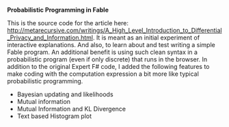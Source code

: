 **Probabilistic Programming in Fable**

This is the source code for the article here: http://metarecursive.com/writings/A_High_Level_Introduction_to_Differential_Privacy_and_Information.html. It is meant as an initial experiment of interactive explanations. 
And also, to learn about and test writing a simple Fable program. An additional benefit is using such clean syntax
in a probabilistic program (even if only discrete) that runs in the browser. In addition to the original Expert F# code, I added
the following features to make coding with the computation expression a bit more like typical probabilistic programming.

* Bayesian updating and likelihoods
* Mutual information
* Mutual Information and KL Divergence
* Text based Histogram plot
